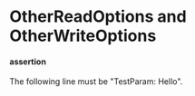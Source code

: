 # OtherReadOptions and OtherWriteOptions

#### assertion

The following line must be "TestParam: Hello".
